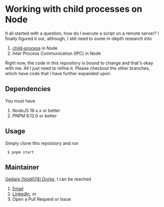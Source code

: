 # Working with child processes on Node 

It all started with a question, how do I execute a script on a remote server? I finally figured it out, although, I still need to some in-depth research into

1. [child-process]() in Node
2. Inter Process Communication (IPC) in Node

Right now, the code in this repository is bound to change and that's okay with me. All I just need to refine it. Please checkout the other branches, which have code that I have further expanded upon.

## Dependencies

You must have

1. NodeJS 18.x.x or better
2. PNPM 8.12.0 or better

## Usage

Simply clone this repoistory and run

```shell
 $ pnpm start
```

## Maintainer

[Gedare (Void074) Dorke](), I can be reached

1. [Email](mailto:devpro074@gmail.com)
2. [LinkedIn](), or
3. Open a Pull Request or Issue


